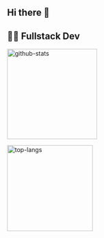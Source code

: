 ## Hi there 👋 
## 🧑‍💻 Fullstack Dev



<a href="https://github.com/anuraghazra/github-readme-stats#gh-dark-mode-only"><img height=210 src="https://github-readme-stats.vercel.app/api?username=Unkn0wnKisuke&card_width=480&custom_title=GitHub%20Stats&show_icons=true&show=prs_merged&theme=github_dark&border_color=30363d#gh-dark-mode-only" alt="github-stats" /></a>


<a href="https://github.com/anuraghazra/github-readme-stats#gh-dark-mode-only"><img height=200 src="https://github-readme-stats.vercel.app/api/top-langs/?username=Unkn0wnKisuke&size_weight=0.3&count_weight=0.3&card_width=100&langs_count=10&layout=compact&theme=github_dark&border_color=30363d#gh-dark-mode-only" alt="top-langs" /></a>




<!--
**Unkn0wnKisuke/Unkn0wnKisuke** is a ✨ _special_ ✨ repository because its `README.md` (this file) appears on your GitHub profile.

Here are some ideas to get you started:

- 🔭 I’m currently working on ...
- 🌱 I’m currently learning ...
- 👯 I’m looking to collaborate on ...
- 🤔 I’m looking for help with ...
- 💬 Ask me about ...
- 📫 How to reach me: ...
- 😄 Pronouns: ...
- ⚡ Fun fact: ...
-->

